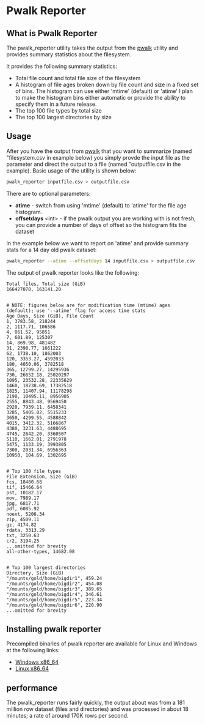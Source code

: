 # Pwalk Reporter

## What is Pwalk Reporter

The pwalk_reporter utility takes the output from the [pwalk](https://github.com/fizwit/filesystem-reporting-tools) utility and provides summary statistics about the filesystem.

It provides the following summary statistics:

- Total file count and total file size of the filesystem
- A histogram of file ages broken down by file count and size in a fixed set of bins. The histogram can use either 'mtime' (default) or 'atime' I plan to make the histogram bins either automatic or provide the ability to specify them in a future release.
- The top 100 file types by total size
- The top 100 largest directories by size

## Usage

After you have the output from [pwalk](https://github.com/fizwit/filesystem-reporting-tools) that you want to summarize (named "filesystem.csv in example below) you simply provde the input file as the parameter and direct the output to a file (named "outputfile.csv in the example).  Basic usage of the utility is shown below:

```bash
pwalk_reporter inputfile.csv > outputfile.csv
```
There are to optional parameters:

- **atime** - switch from using 'mtime' (default) to 'atime' for the file age histogram.
- **offsetdays** \<int\> - if the pwalk output you are working with is not fresh, you can provide a number of days of offset so the histogram fits the dataset

In the example below we want to report on 'atime' and provide summary stats for a 14 day old pwalk dataset:

```bash
pwalk_reporter --atime --offsetdays 14 inputfile.csv > outputfile.csv
```
The output of pwalk reporter looks like the following:

```
Total files, Total size (GiB)
166427070, 163141.20


# NOTE: figures below are for modification time (mtime) ages (default); use '--atime' flag for access time stats
Age Days, Size (GiB), File Count
1, 3783.58, 218244
2, 1117.71, 106586
4, 861.52, 95851
7, 601.89, 125307
14, 869.98, 481482
31, 2398.77, 1661222
62, 1738.10, 1862003
120, 3353.27, 4592033
180, 4050.06, 3782518
365, 12799.27, 14295936
730, 26652.18, 25020297
1095, 23532.28, 22335629
1460, 18738.69, 17382518
1825, 11407.94, 11178298
2190, 10495.11, 8956905
2555, 8843.48, 9569450
2920, 7939.11, 6458341
3285, 5405.02, 5515233
3650, 4299.55, 4588842
4015, 3412.32, 5166867
4380, 3231.63, 4488695
4745, 2642.20, 3360507
5110, 1662.01, 2791978
5475, 1133.19, 3993805
7300, 2031.34, 6956363
10950, 104.69, 1302695


# Top 100 file types
File Extension, Size (GiB)
fcs, 18480.68
tif, 15466.64
pst, 10182.17
mov, 7989.17
jpg, 6817.71
pdf, 6085.92
noext, 5206.34
zip, 4509.11
gz, 4174.82
rdata, 3313.29
txt, 3250.63
cr2, 3194.25
...omitted for brevity 
all-other-types, 14682.08


# Top 100 largest directories
Directory, Size (GiB)
"/mounts/gold/home/bigdir1", 459.24
"/mounts/gold/home/bigdir2", 454.08
"/mounts/gold/home/bigdir3", 389.65
"/mounts/gold/home/bigdir4", 346.61
"/mounts/gold/home/bigdir5", 223.34
"/mounts/gold/home/bigdir6", 220.90
...omitted for brevity 
```

## Installing pwalk reporter

Precompiled binaries of pwalk reporter are available for Linux and Windows at the following links:

- [Windows x86_64](https://gitlab.fhcrc.org/rmcdermo/pwalk_reporter/raw/master/bin/pwalk_reporter.exe)
- [Linux x86_64](https://gitlab.fhcrc.org/rmcdermo/pwalk_reporter/raw/master/bin/pwalk_reporter.exe)


## performance

The pwalk_reporter runs fairly quickly, the output about was from a 181 million row dataset (files and directories) and was processed in about 18 minutes; a rate of around 170K rows per second.